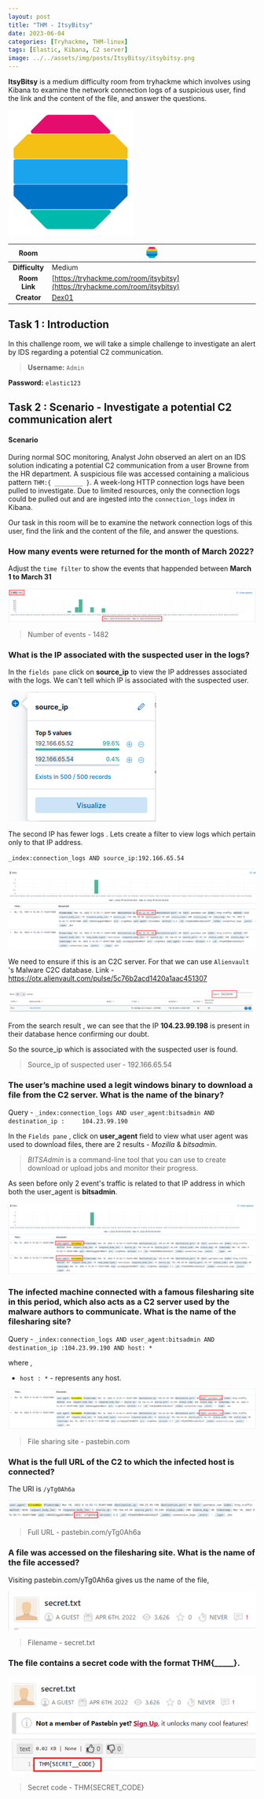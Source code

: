 ```yaml
---
layout: post
title: "THM - ItsyBitsy"
date: 2023-06-04 
categories: [Tryhackme, THM-linux]
tags: [Elastic, Kibana, C2 server]
image: ../../assets/img/posts/ItsyBitsy/itsybitsy.png
---
```


**ItsyBitsy** is a medium difficulty room from tryhackme which involves using Kibana  to examine the network connection logs of a suspicious user, find the link and the content of the file, and answer the questions.

![header](/assets/img/posts/ItsyBitsy/itsybitsy.png)


|  **Room** 	| <img width="25" height="25" alt="ItsyBitsy" src="/assets/img/posts/ItsyBitsy/itsy.webp">                                          	|
|:--------------:	|----------------------------------------------------	|
| **Difficulty** 	| Medium                                             	|
|  **Room Link** 	| [https://tryhackme.com/room/itsybitsy](https://tryhackme.com/room/itsybitsy)               	|
|   **Creator**  	| [Dex01](https://tryhackme.com/p/Dex01) 	|




## Task 1 : Introduction

In this challenge room, we will take a simple challenge to investigate an alert by IDS regarding a potential C2 communication.

> **Username:** `Admin`
>
 **Password:** `elastic123`


## Task 2 : Scenario - Investigate a potential C2 communication alert

#### Scenario

During normal SOC monitoring, Analyst John observed an alert on an IDS solution indicating a potential C2 communication from a user Browne from the HR department. A suspicious file was accessed containing a malicious pattern `THM:{ ________ }`. A week-long HTTP connection logs have been pulled to investigate. Due to limited resources, only the connection logs could be pulled out and are ingested into the `connection_logs` index in Kibana.  

Our task in this room will be to examine the network connection logs of this user, find the link and the content of the file, and answer the questions.


### How many events were returned for the month of March 2022?

Adjust the `time filter` to show the events that happended between **March 1 to March 31**

![header](/assets/img/posts/ItsyBitsy/1.png)

> Number of events - 1482

### What is the IP associated with the suspected user in the logs?

In the `fields pane` click on **source_ip** to view the IP addresses associated with the logs. We can't tell which IP is associated with the suspected user.

![header](/assets/img/posts/ItsyBitsy/2.png)

The second IP has fewer logs . Lets create a filter to view logs which pertain only to that IP address.

`_index:connection_logs AND source_ip:192.166.65.54`

![header](/assets/img/posts/ItsyBitsy/3.png)

We need to ensure if this is an C2C server. For that we can use `Alienvault` 's  Malware C2C database.
Link - https://otx.alienvault.com/pulse/5c76b2acd1420a1aac451307

![header](/assets/img/posts/ItsyBitsy/4.png)

From the search result , we can see that the IP **104.23.99.198** is present in  their database hence confirming our doubt.

So the source_ip which is associated with the suspected user is found.

>Source_ip of suspected user - 192.166.65.54

### The user’s machine used a legit windows binary to download a file from the C2 server. What is the name of the binary?

Query - `_index:connection_logs AND user_agent:bitsadmin AND destination_ip :     104.23.99.190`

In the `Fields pane` , click on **user_agent** field to view what user agent was used to download files, there are 2 results - *Mozilla* & *bitsadmin*.

> _BITSAdmin_ is a command-line tool that you can use to create download or upload jobs and monitor their progress.


As seen before only 2 event's traffic is related to that IP address in which both the user_agent is **bitsadmin**.

![header](/assets/img/posts/ItsyBitsy/5.png)


### The infected machine connected with a famous filesharing site in this period, which also acts as a C2 server used by the malware authors to communicate. What is the name of the filesharing site?

Query - `_index:connection_logs AND user_agent:bitsadmin AND destination_ip :104.23.99.190 AND host: * `

where , 

- `host : *`  - represents any host.

![header](/assets/img/posts/ItsyBitsy/6.png)

> File sharing site - pastebin.com

### What is the full URL of the C2 to which the infected host is connected?

The URI is  `/yTg0Ah6a`

![header](/assets/img/posts/ItsyBitsy/7.png)


> Full URL - pastebin.com/yTg0Ah6a 


### A file was accessed on the filesharing site. What is the name of the file accessed?

Visiting  pastebin.com/yTg0Ah6a gives us the name of the file,

![header](/assets/img/posts/ItsyBitsy/8.png)

> Filename - secret.txt

### The file contains a secret code with the format THM{_____}.

![header](/assets/img/posts/ItsyBitsy/9.png)

> Secret code - THM{SECRET_CODE}
